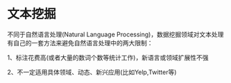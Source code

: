# 文本挖掘

不同于自然语言处理\(Natural Language Processing\)，数据挖掘领域对文本处理有自己的一套方法来避免自然语言处理中的两大限制：

1、标注花费高\(或者大量的数词个数等统计工作\)，新语言或领域扩展性不强

 2、不一定适用具体领域、动态、新兴应用\(比如Yelp,Twitter等\)



### 

